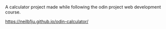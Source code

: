 A calculator project made while following the odin project web development course.

https://neilb1ju.github.io/odin-calculator/